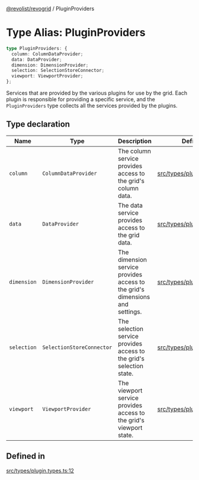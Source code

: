 [@revolist/revogrid](README.md) / PluginProviders

# Type Alias: PluginProviders

```ts
type PluginProviders: {
  column: ColumnDataProvider;
  data: DataProvider;
  dimension: DimensionProvider;
  selection: SelectionStoreConnector;
  viewport: ViewportProvider;
};
```

Services that are provided by the various plugins for use by the grid. Each plugin
is responsible for providing a specific service, and the `PluginProviders` type collects all the services provided
by the plugins.

## Type declaration

| Name | Type | Description | Defined in |
| ------ | ------ | ------ | ------ |
| `column` | `ColumnDataProvider` | The column service provides access to the grid's column data. | [src/types/plugin.types.ts:28](https://github.com/revolist/revogrid/blob/bdb9e42430f63c1d6612c6ca28338cbed0c26a6c/src/types/plugin.types.ts#L28) |
| `data` | `DataProvider` | The data service provides access to the grid data. | [src/types/plugin.types.ts:16](https://github.com/revolist/revogrid/blob/bdb9e42430f63c1d6612c6ca28338cbed0c26a6c/src/types/plugin.types.ts#L16) |
| `dimension` | `DimensionProvider` | The dimension service provides access to the grid's dimensions and settings. | [src/types/plugin.types.ts:20](https://github.com/revolist/revogrid/blob/bdb9e42430f63c1d6612c6ca28338cbed0c26a6c/src/types/plugin.types.ts#L20) |
| `selection` | `SelectionStoreConnector` | The selection service provides access to the grid's selection state. | [src/types/plugin.types.ts:24](https://github.com/revolist/revogrid/blob/bdb9e42430f63c1d6612c6ca28338cbed0c26a6c/src/types/plugin.types.ts#L24) |
| `viewport` | `ViewportProvider` | The viewport service provides access to the grid's viewport state. | [src/types/plugin.types.ts:32](https://github.com/revolist/revogrid/blob/bdb9e42430f63c1d6612c6ca28338cbed0c26a6c/src/types/plugin.types.ts#L32) |

## Defined in

[src/types/plugin.types.ts:12](https://github.com/revolist/revogrid/blob/bdb9e42430f63c1d6612c6ca28338cbed0c26a6c/src/types/plugin.types.ts#L12)
